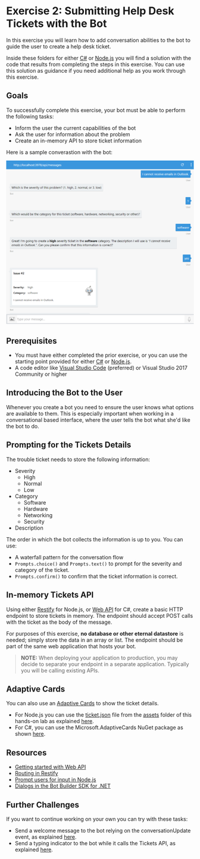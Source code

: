 # Exercise 2: Submitting Help Desk Tickets with the Bot

In this exercise you will learn how to add conversation abilities to the bot to guide the user to create a help desk ticket.

Inside these folders for either [C#](./CSharp/exercise2-TicketSubmissionDialog) or [Node.js](./Node/exercise2-TicketSubmissionDialog) you will find a solution with the code that results from completing the steps in this exercise. You can use this solution as guidance if you need additional help as you work through this exercise.

## Goals

To successfully complete this exercise, your bot must be able to perform the following tasks:

* Inform the user the current capabilities of the bot
* Ask the user for information about the problem
* Create an in-memory API to store ticket information

Here is a sample converastion with the bot:

  ![exercise2-emulator-adaptivecards](./Node/images/exercise2-emulator-adaptivecards.png)

## Prerequisites

* You must have either completed the prior exercise, or you can use the starting point provided for either [C#](./CSharp/exercise1-EchoBot) or [Node.js](./Node/exercise1-EchoBot).
* A code editor like [Visual Studio Code](https://code.visualstudio.com/download) (preferred) or Visual Studio 2017 Community or higher

## Introducing the Bot to the User

Whenever you create a bot you need to ensure the user knows what options are available to them. This is especially important when working in a conversational based interface, where the user tells the bot what she'd like the bot to do.

## Prompting for the Tickets Details

The trouble ticket needs to store the following information:

- Severity
  - High
  - Normal
  - Low
- Category
  - Software
  - Hardware
  - Networking
  - Security
- Description

The order in which the bot collects the information is up to you. You can use:
  * A waterfall pattern for the conversation flow
  * `Prompts.choice()` and `Prompts.text()` to prompt for the severity and category of the ticket.
  * `Prompts.confirm()` to confirm that the ticket information is correct.

## In-memory Tickets API

Using either [Restify](http://restify.com/) for Node.js, or [Web API](https://www.asp.net/web-api) for C#, create a basic HTTP endpoint to store tickets in memory. The endpoint should accept POST calls with the ticket as the body of the message.

For purposes of this exercise, **no database or other eternal datastore** is needed; simply store the data in an array or list. The endpoint should be part of the same web application that hosts your bot.

> **NOTE:** When deploying your application to production, you may decide to separate your endpoint in a separate application. Typically you will be calling existing APIs.

## Adaptive Cards

You can also use an [Adaptive Cards](http://adaptivecards.io/) to show the ticket details.
  * For Node.js you can use the [ticket.json](./assets/exercise2-TicketSubmissionDialog/ticket.json) file from the [assets](./assets) folder of this hands-on lab as explained [here](https://docs.microsoft.com/en-us/bot-framework/rest-api/bot-framework-rest-connector-add-rich-cards#adaptive-card).
  * For C#, you can use the Microsoft.AdaptiveCards NuGet package as shown [here](https://docs.microsoft.com/en-us/bot-framework/dotnet/bot-builder-dotnet-add-rich-card-attachments#a-idadaptive-carda-add-an-adaptive-card-to-a-message).

## Resources

* [Getting started with Web API](https://docs.microsoft.com/en-us/aspnet/web-api/overview/getting-started-with-aspnet-web-api/tutorial-your-first-web-api)
* [Routing in Restify](http://restify.com/#common-handlers-serveruse)
* [Prompt users for input in Node.js](https://docs.microsoft.com/en-us/bot-framework/nodejs/bot-builder-nodejs-dialog-prompt)
* [Dialogs in the Bot Builder SDK for .NET](https://docs.microsoft.com/en-us/bot-framework/dotnet/bot-builder-dotnet-dialogs)

## Further Challenges

If you want to continue working on your own you can try with these tasks:

* Send a welcome message to the bot relying on the conversationUpdate event, as explained [here](https://docs.microsoft.com/en-us/bot-framework/nodejs/bot-builder-nodejs-handle-conversation-events#greet-a-user-on-conversation-join).
* Send a typing indicator to the bot while it calls the Tickets API, as explained [here](https://docs.microsoft.com/en-us/bot-framework/nodejs/bot-builder-nodejs-send-typing-indicator).
